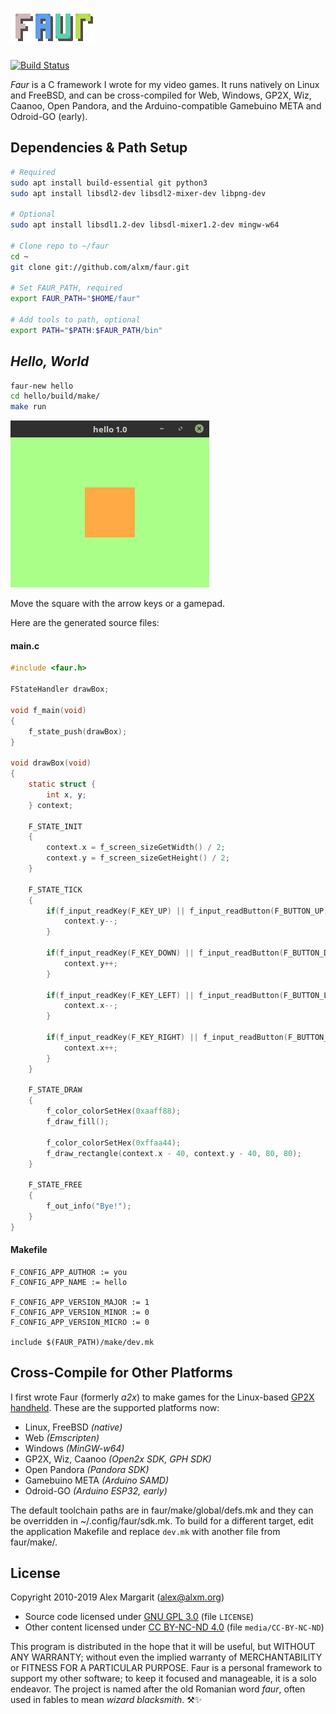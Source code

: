 # ![Faur](./media/faur.png "Faur")

[![Build Status](https://travis-ci.org/alxm/faur.svg?branch=master)](https://travis-ci.org/alxm/faur)

*Faur* is a C framework I wrote for my video games. It runs natively on Linux and FreeBSD, and can be cross-compiled for Web, Windows, GP2X, Wiz, Caanoo, Open Pandora, and the Arduino-compatible Gamebuino META and Odroid-GO (early).

## Dependencies & Path Setup

```sh
# Required
sudo apt install build-essential git python3
sudo apt install libsdl2-dev libsdl2-mixer-dev libpng-dev

# Optional
sudo apt install libsdl1.2-dev libsdl-mixer1.2-dev mingw-w64

# Clone repo to ~/faur
cd ~
git clone git://github.com/alxm/faur.git

# Set FAUR_PATH, required
export FAUR_PATH="$HOME/faur"

# Add tools to path, optional
export PATH="$PATH:$FAUR_PATH/bin"
```

## *Hello, World*

```sh
faur-new hello
cd hello/build/make/
make run
```

![Hello, World screenshot](./media/hello.gif "Hello, World screenshot")

Move the square with the arrow keys or a gamepad.

Here are the generated source files:

#### main.c

```c
#include <faur.h>

FStateHandler drawBox;

void f_main(void)
{
    f_state_push(drawBox);
}

void drawBox(void)
{
    static struct {
        int x, y;
    } context;

    F_STATE_INIT
    {
        context.x = f_screen_sizeGetWidth() / 2;
        context.y = f_screen_sizeGetHeight() / 2;
    }

    F_STATE_TICK
    {
        if(f_input_readKey(F_KEY_UP) || f_input_readButton(F_BUTTON_UP)) {
            context.y--;
        }

        if(f_input_readKey(F_KEY_DOWN) || f_input_readButton(F_BUTTON_DOWN)) {
            context.y++;
        }

        if(f_input_readKey(F_KEY_LEFT) || f_input_readButton(F_BUTTON_LEFT)) {
            context.x--;
        }

        if(f_input_readKey(F_KEY_RIGHT) || f_input_readButton(F_BUTTON_RIGHT)) {
            context.x++;
        }
    }

    F_STATE_DRAW
    {
        f_color_colorSetHex(0xaaff88);
        f_draw_fill();

        f_color_colorSetHex(0xffaa44);
        f_draw_rectangle(context.x - 40, context.y - 40, 80, 80);
    }

    F_STATE_FREE
    {
        f_out_info("Bye!");
    }
}
```

#### Makefile

```make
F_CONFIG_APP_AUTHOR := you
F_CONFIG_APP_NAME := hello

F_CONFIG_APP_VERSION_MAJOR := 1
F_CONFIG_APP_VERSION_MINOR := 0
F_CONFIG_APP_VERSION_MICRO := 0

include $(FAUR_PATH)/make/dev.mk
```

## Cross-Compile for Other Platforms

I first wrote Faur (formerly *a2x*) to make games for the Linux-based [GP2X handheld](https://www.alxm.org/games/gamepark.html). These are the supported platforms now:

* Linux, FreeBSD *(native)*
* Web *(Emscripten)*
* Windows *(MinGW-w64)*
* GP2X, Wiz, Caanoo *(Open2x SDK, GPH SDK)*
* Open Pandora *(Pandora SDK)*
* Gamebuino META *(Arduino SAMD)*
* Odroid-GO *(Arduino ESP32, early)*

The default toolchain paths are in faur/make/global/defs.mk and they can be overridden in ~/.config/faur/sdk.mk. To build for a different target, edit the application Makefile and replace `dev.mk` with another file from faur/make/.

## License

Copyright 2010-2019 Alex Margarit (alex@alxm.org)

* Source code licensed under [GNU GPL 3.0](https://www.gnu.org/licenses/gpl.html) (file `LICENSE`)
* Other content licensed under [CC BY-NC-ND 4.0](https://creativecommons.org/licenses/by-nc-nd/4.0/) (file `media/CC-BY-NC-ND`)

This program is distributed in the hope that it will be useful, but WITHOUT ANY WARRANTY; without even the implied warranty of MERCHANTABILITY or FITNESS FOR A PARTICULAR PURPOSE. Faur is a personal framework to support my other software; to keep it focused and manageable, it is a solo endeavor. The project is named after the old Romanian word *faur*, often used in fables to mean *wizard blacksmith*. ⚒️✨
